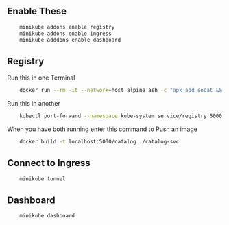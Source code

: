 ## Enable These
```bash
    minikube addons enable registry
    minikube addons enable ingress
    minikube adddons enable dashboard
```

## Registry
Run this in one Terminal
```bash
    docker run --rm -it --network=host alpine ash -c "apk add socat && socat TCP-LISTEN:5000,reuseaddr,fork TCP:host.docker.internal:5000"
```
Run this in another
```bash
    kubectl port-forward --namespace kube-system service/registry 5000:80
```

When you have both running enter this command to Push an image
```bash
    docker build -t localhost:5000/catalog ./catalog-svc
```

## Connect to Ingress
```bash
    minikube tunnel
```

## Dashboard
```bash
    minikube dashboard
```